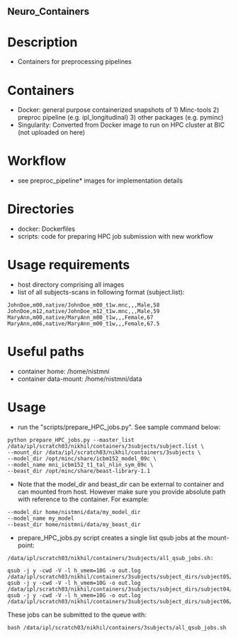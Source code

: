 ## Neuro_Containers
# Description
- Containers for preprocessing pipelines 

# Containers
- Docker: general purpose containerized snapshots of 1) Minc-tools 2) preproc pipeline (e.g. ipl_longitudinal) 3) other packages (e.g. pyminc) 
- Singularity: Converted from Docker image to run on HPC cluster at BIC (not uploaded on here) 

# Workflow 
- see preproc_pipeline* images for implementation details

# Directories
 - docker: Dockerfiles 
 - scripts: code for preparing HPC job submission with new workflow

# Usage requirements
 - host directory comprising all images 
 - list of all subjects-scans in following format (subject.list): 
 
 ```
 JohnDoe,m00,native/JohnDoe_m00_t1w.mnc,,,Male,58
 JohnDoe,m12,native/JohnDoe_m12_t1w.mnc,,,Male,59
 MaryAnn,m00,native/MaryAnn_m00_t1w,,,Female,67
 MaryAnn,m06,native/MaryAnn_m00_t1w,,,Female,67.5
 ```
 
 # Useful paths
 - container home: /home/nistmni
 - container data-mount: /home/nistmni/data
 
 # Usage 
 - run the "scripts/prepare_HPC_jobs.py". See sample command below: 
 ```
 python prepare_HPC_jobs.py --master_list /data/ipl/scratch03/nikhil/containers/3subjects/subject.list \
 --mount_dir /data/ipl/scratch03/nikhil/containers/3subjects \
 --model_dir /opt/minc/share/icbm152_model_09c \
 --model_name mni_icbm152_t1_tal_nlin_sym_09c \
 --beast_dir /opt/minc/share/beast-library-1.1
 ```
 
-  Note that the model_dir and beast_dir can be external to container and can mounted from host. However make sure you provide absolute path with reference to the container. For example: 
```
--model_dir home/nistmni/data/my_model_dir
--model_name my_model
--beast_dir home/nistmni/data/my_beast_dir
```

- prepare_HPC_jobs.py script creates a single list qsub jobs at the mount-point:
```
/data/ipl/scratch03/nikhil/containers/3subjects/all_qsub_jobs.sh:

qsub -j y -cwd -V -l h_vmem=10G -o out.log /data/ipl/scratch03/nikhil/containers/3subjects/subject_dirs/subject05/qsub_script_header
qsub -j y -cwd -V -l h_vmem=10G -o out.log /data/ipl/scratch03/nikhil/containers/3subjects/subject_dirs/subject04/qsub_script_header
qsub -j y -cwd -V -l h_vmem=10G -o out.log /data/ipl/scratch03/nikhil/containers/3subjects/subject_dirs/subject06/qsub_script_header
```
These jobs can be submitted to the queue with:
```
bash /data/ipl/scratch03/nikhil/containers/3subjects/all_qsub_jobs.sh
```
 
